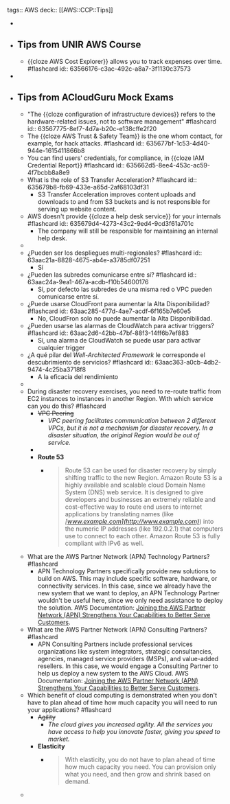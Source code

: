 tags:: AWS 
deck:: [[AWS::CCP::Tips]]

-
- ## Tips from UNIR AWS Course
	- {{cloze AWS Cost Explorer}} allows you to track expenses over time. #flashcard
	  id:: 63566176-c3ac-492c-a8a7-3f1130c37573
-
- ## Tips from ACloudGuru Mock Exams
	- "The {{cloze configuration of infrastructure devices}} refers to the hardware-related issues, not to software management" #flashcard
	  id:: 63567775-8ef7-4d7a-b20c-e138cffe2f20
	- The {{cloze AWS Trust & Safety Team}} is the one whom contact, for example, for hack attacks. #flashcard
	  id:: 635677bf-1c53-4d40-944e-1615411866b8
	- You can find users' credentials, for compliance, in {{cloze IAM Credential Report}} #flashcard
	  id:: 635662d5-8ee4-453c-ac59-4f7bcbb8a8e9
	- What is the role of S3 Transfer Acceleration? #flashcard
	  id:: 635679b8-fb69-433e-a65d-2af68103df31
		- S3 Transfer Acceleration improves content uploads and downloads to and from S3 buckets and is not responsible for serving up website content.
	- AWS doesn't provide {{cloze a help desk service}} for your internals #flashcard
	  id:: 635679d4-4273-43c2-9ed4-9cd3f61a701c
		- The company will still be responsible for maintaining an internal help desk.
	-
	- ¿Pueden ser los despliegues multi-regionales? #flashcard
	  id:: 63aac21a-8828-4675-ab4e-a3785df07251
		- Sí
	- ¿Pueden las subredes comunicarse entre sí? #flashcard
	  id:: 63aac24a-9ea1-467a-acdb-f10b54600176
		- Sí, por defecto las subredes de una misma red o VPC pueden comunicarse entre sí.
	- ¿Puede usarse CloudFront para aumentar la Alta Disponibilidad? #flashcard
	  id:: 63aac285-477d-4ae7-acdf-6f165b7e60e5
		- No, CloudFron solo no puede aumentar la Alta Disponibilidad.
	- ¿Pueden usarse las alarmas de CloudWatch para activar triggers? #flashcard
	  id:: 63aac2d6-42bb-47bf-88f3-14ff6b7ef883
		- Sí, una alarma de CloudWatch se puede usar para activar cualquier trigger
	- ¿A qué pilar del *Well-Architected Framework* le corresponde el descubrimiento de servicios? #flashcard
	  id:: 63aac363-a0cb-4db2-9474-4c25ba3718f8
		- A la eficacia del rendimiento
	-
	- During disaster recovery exercises, you need to re-route traffic from EC2 instances to instances in another Region. With which service can you do this? #flashcard
		- ~~VPC Peering~~
			- *VPC peering facilitates communication between 2 different VPCs, but it is not a mechanism for disaster recovery. In a disaster situation, the original Region would be out of service.*
		-
		- **Route 53**
			- > Route 53 can be used for disaster recovery by simply shifting traffic to the new Region. Amazon Route 53 is a highly available and scalable cloud Domain Name System (DNS) web service. It is designed to give developers and businesses an extremely reliable and cost-effective way to route end users to internet applications by translating names (like *[www.example.com](http://www.example.com)*) into the numeric IP addresses (like 192.0.2.1) that computers use to connect to each other. Amazon Route 53 is fully compliant with IPv6 as well.
	- What are the AWS Partner Network (APN) Technology Partners? #flashcard
		- APN Technology Partners specifically provide new solutions to build on AWS. This may include specific software, hardware, or connectivity services. In this case, since we already have the new system that we want to deploy, an APN Technology Partner wouldn't be useful here, since we only need assistance to deploy the solution. AWS Documentation: [Joining the AWS Partner Network (APN) Strengthens Your Capabilities to Better Serve Customers](https://aws.amazon.com/blogs/apn/joining-the-aws-partner-network-apn-strengthens-your-capabilities-to-better-serve-customers/).
	- What are the AWS Partner Network (APN) Consulting Partners? #flashcard
		- APN Consulting Partners include professional services organizations like system integrators, strategic consultancies, agencies, managed service providers (MSPs), and value-added resellers. In this case, we would engage a Consulting Partner to help us deploy a new system to the AWS Cloud. AWS Documentation: [Joining the AWS Partner Network (APN) Strengthens Your Capabilities to Better Serve Customers](https://aws.amazon.com/blogs/apn/joining-the-aws-partner-network-apn-strengthens-your-capabilities-to-better-serve-customers/).
	- Which benefit of cloud computing is demonstrated when you don't have to plan ahead of time how much capacity you will need to run your applications? #flashcard
		- ~~Agility~~
			- *The cloud gives you increased agility. All the services you have access to help you innovate faster, giving you speed to market.*
		- **Elasticity**
			- > With elasticity, you do not have to plan ahead of time how much capacity you need. You can provision only what you need, and then grow and shrink based on demand.
	-